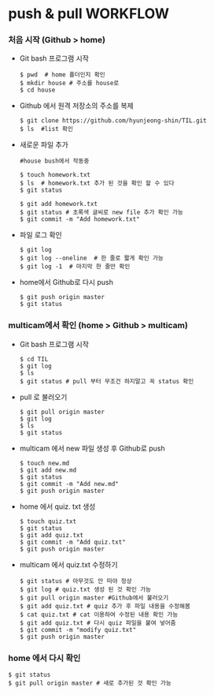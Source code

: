 # push & pull WORKFLOW

### 처음 시작 (Github > home)

- Git bash 프로그램 시작

  ```shell
  $ pwd  # home 폴더인지 확인
  $ mkdir house # 주소를 house로 
  $ cd house
  ```

- Github 에서 원격 저장소의 주소를 복제

  ```shell
  $ git clone https://github.com/hyunjeong-shin/TIL.git
  $ ls  #list 확인
  ```

- 새로운 파일 추가

  ```shell
  #house bush에서 작동중
  
  $ touch homework.txt
  $ ls  # homework.txt 추가 된 것을 확인 할 수 있다 
  $ git status
  
  $ git add homework.txt
  $ git status # 초록색 글씨로 new file 추가 확인 가능
  $ git commit -m "Add homework.txt"
  ```

- 파일 로그 확인

  ```shell
  $ git log
  $ git log --oneline  # 한 줄로 짧게 확인 가능
  $ git log -1  # 마지막 한 줄만 확인
  ```

- home에서 Github로 다시 push

  ```shell
  $ git push origin master
  $ git status
  ```

  

### multicam에서 확인 (home > Github > multicam)

- Git bash 프로그램 시작

  ```shell
  $ cd TIL
  $ git log
  $ ls
  $ git status # pull 부터 무조건 하지말고 꼭 status 확인
  ```

- pull 로 불러오기

  ```shell
  $ git pull origin master
  $ git log
  $ ls
  $ git status
  ```

- multicam 에서 new 파일 생성 후 Github로 push

  ```shell
  $ touch new.md
  $ git add new.md
  $ git status
  $ git commit -m "Add new.md"
  $ git push origin master
  ```

- home 에서 quiz. txt 생성

  ```shell
  $ touch quiz.txt
  $ git status
  $ git add quiz.txt
  $ git commit -m "Add quiz.txt"
  $ git push origin master
  ```

- multicam 에서 quiz.txt 수정하기

  ```shell
  $ git status # 아무것도 안 떠야 정상
  $ git log # quiz.txt 생성 된 것 확인 가능
  $ git pull origin master #Github에서 불러오기
  $ git add quiz.txt # quiz 추가 후 파일 내용을 수정해봄
  $ cat quiz.txt # cat 이용하여 수정된 내용 확인 가능
  $ git add quiz.txt # 다시 quiz 파일을 붙여 넣어줌
  $ git commit -m "modify quiz.txt"
  $ git push origin master
  ```

### home 에서 다시 확인

```shell
$ git status
$ git pull origin master # 새로 추가된 것 확인 가능
```

